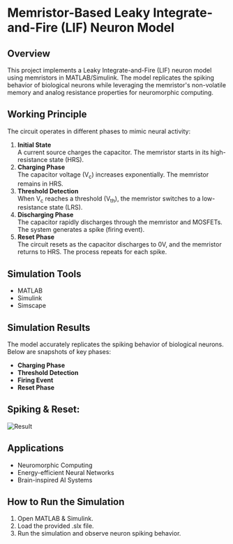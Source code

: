 # Memristor-Based Leaky Integrate-and-Fire (LIF) Neuron Model

## Overview
This project implements a Leaky Integrate-and-Fire (LIF) neuron model using memristors in MATLAB/Simulink. The model replicates the spiking behavior of biological neurons while leveraging the memristor's non-volatile memory and analog resistance properties for neuromorphic computing.

## Working Principle
The circuit operates in different phases to mimic neural activity:

<ol>
  <li><b>Initial State</b><br>
      A current source charges the capacitor. The memristor starts in its high-resistance state (HRS).
  </li>
  <li><b>Charging Phase</b><br>
      The capacitor voltage (V<sub>c</sub>) increases exponentially. The memristor remains in HRS.
  </li>
  <li><b>Threshold Detection</b><br>
      When V<sub>c</sub> reaches a threshold (V<sub>th</sub>), the memristor switches to a low-resistance state (LRS).
  </li>
  <li><b>Discharging Phase</b><br>
      The capacitor rapidly discharges through the memristor and MOSFETs. The system generates a spike (firing event).
  </li>
  <li><b>Reset Phase</b><br>
      The circuit resets as the capacitor discharges to 0V, and the memristor returns to HRS. The process repeats for each spike.
  </li>
</ol>

## Simulation Tools
<ul>
  <li>MATLAB</li>
  <li>Simulink</li>
  <li>Simscape</li>
</ul>

## Simulation Results
The model accurately replicates the spiking behavior of biological neurons. Below are snapshots of key phases:
<ul>
  <li><b>Charging Phase</b></li>
  <li><b>Threshold Detection</b></li>
  <li><b>Firing Event</b></li>
  <li><b>Reset Phase</b></li>
</ul>

## Spiking & Reset:
![Result](https://github.com/user-attachments/assets/1c69dd69-2518-4f24-898d-5adbb88a48ae)

## Applications
<ul>
  <li>Neuromorphic Computing</li>
  <li>Energy-efficient Neural Networks</li>
  <li>Brain-inspired AI Systems</li>
</ul>

## How to Run the Simulation
<ol>
  <li>Open MATLAB & Simulink.</li>
  <li>Load the provided .slx file.</li>
  <li>Run the simulation and observe neuron spiking behavior.</li>
</ol>

